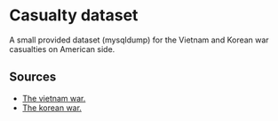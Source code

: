 # Casualty dataset 

A small provided dataset (mysqldump) for the Vietnam and Korean war casualties on American side. 

## Sources 

- [The vietnam war.](https://catalog.archives.gov/id/2240992)
- [The korean war.](https://catalog.archives.gov/id/2240988)